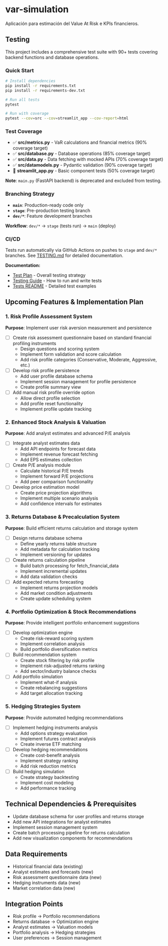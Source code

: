 # var-simulation
Aplicación para estimación del Value At Risk e KPIs financieros.

## Testing

This project includes a comprehensive test suite with 90+ tests covering backend functions and database operations.

### Quick Start

```bash
# Install dependencies
pip install -r requirements.txt
pip install -r requirements-dev.txt

# Run all tests
pytest

# Run with coverage
pytest --cov=src --cov=streamlit_app --cov-report=html
```

### Test Coverage

- ✅ **src/metrics.py** - VaR calculations and financial metrics (90% coverage target)
- ✅ **src/database.py** - Database operations (85% coverage target)
- ✅ **src/data.py** - Data fetching with mocked APIs (70% coverage target)
- ✅ **src/datamodels.py** - Pydantic validation (90% coverage target)
- 🔄 **streamlit_app.py** - Basic component tests (50% coverage target)

**Note**: `main.py` (FastAPI backend) is deprecated and excluded from testing.

### Branching Strategy

- **`main`**: Production-ready code only
- **`stage`**: Pre-production testing branch
- **`dev/*`**: Feature development branches

**Workflow**: `dev/*` → `stage` (tests run) → `main` (deploy)

### CI/CD

Tests run automatically via GitHub Actions on pushes to `stage` and `dev/*` branches. See [TESTING.md](TESTING.md) for detailed documentation.

**Documentation:**
- [Test Plan](TEST_PLAN.md) - Overall testing strategy
- [Testing Guide](TESTING.md) - How to run and write tests
- [Tests README](tests/README.md) - Detailed test examples

## Upcoming Features & Implementation Plan

### 1. Risk Profile Assessment System
**Purpose**: Implement user risk aversion measurement and persistence
- [ ] Create risk assessment questionnaire based on standard financial profiling instruments
  - Design questions and scoring system
  - Implement form validation and score calculation
  - Add risk profile categories (Conservative, Moderate, Aggressive, etc.)
- [ ] Develop risk profile persistence
  - Add user profile database schema
  - Implement session management for profile persistence
  - Create profile summary view
- [ ] Add manual risk profile override option
  - Allow direct profile selection
  - Add profile reset functionality
  - Implement profile update tracking

### 2. Enhanced Stock Analysis & Valuation
**Purpose**: Add analyst estimates and advanced P/E analysis
- [ ] Integrate analyst estimates data
  - Add API endpoints for forecast data
  - Implement revenue forecast fetching
  - Add EPS estimates collection
- [ ] Create P/E analysis module
  - Calculate historical P/E trends
  - Implement forward P/E projections
  - Add peer comparison functionality
- [ ] Develop price estimation model
  - Create price projection algorithms
  - Implement multiple scenario analysis
  - Add confidence intervals for estimates

### 3. Returns Database & Precalculation System
**Purpose**: Build efficient returns calculation and storage system
- [ ] Design returns database schema
  - Define yearly returns table structure
  - Add metadata for calculation tracking
  - Implement versioning for updates
- [ ] Create returns calculation pipeline
  - Build batch processing for fetch_financial_data
  - Implement incremental updates
  - Add data validation checks
- [ ] Add expected returns forecasting
  - Implement returns projection models
  - Add market condition adjustments
  - Create update scheduling system

### 4. Portfolio Optimization & Stock Recommendations
**Purpose**: Provide intelligent portfolio enhancement suggestions
- [ ] Develop optimization engine
  - Create risk-reward scoring system
  - Implement correlation analysis
  - Build portfolio diversification metrics
- [ ] Build recommendation system
  - Create stock filtering by risk profile
  - Implement risk-adjusted returns ranking
  - Add sector/industry balance checks
- [ ] Add portfolio simulation
  - Implement what-if analysis
  - Create rebalancing suggestions
  - Add target allocation tracking

### 5. Hedging Strategies System
**Purpose**: Provide automated hedging recommendations
- [ ] Implement hedging instruments analysis
  - Add options strategy evaluation
  - Implement futures contract analysis
  - Create inverse ETF matching
- [ ] Develop hedging recommendations
  - Create cost-benefit analysis
  - Implement strategy ranking
  - Add risk reduction metrics
- [ ] Build hedging simulation
  - Create strategy backtesting
  - Implement cost modeling
  - Add performance tracking

## Technical Dependencies & Prerequisites
- Update database schema for user profiles and returns storage
- Add new API integrations for analyst estimates
- Implement session management system
- Create batch processing pipeline for returns calculation
- Add new visualization components for recommendations

## Data Requirements
- Historical financial data (existing)
- Analyst estimates and forecasts (new)
- Risk assessment questionnaire data (new)
- Hedging instruments data (new)
- Market correlation data (new)

## Integration Points
- Risk profile → Portfolio recommendations
- Returns database → Optimization engine
- Analyst estimates → Valuation models
- Portfolio analysis → Hedging strategies
- User preferences → Session management
